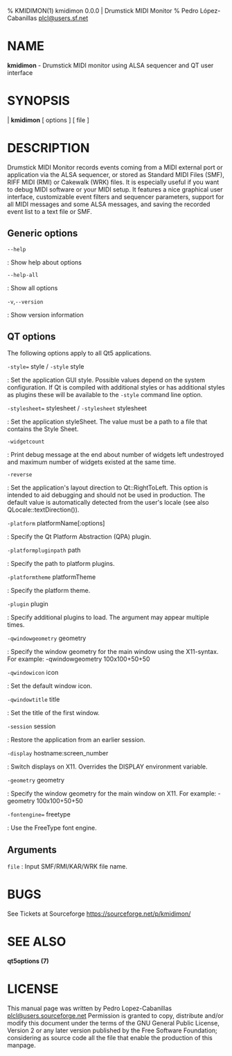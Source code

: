 % KMIDIMON(1) kmidimon 0.0.0 | Drumstick MIDI Monitor
% Pedro López-Cabanillas <plcl@users.sf.net>

# NAME

**kmidimon** - Drumstick MIDI monitor using ALSA sequencer and QT user interface

# SYNOPSIS

| **kmidimon** \[ options ] \[ file ]

# DESCRIPTION

Drumstick MIDI Monitor records events coming from a MIDI external port or application
via the ALSA sequencer, or stored as Standard MIDI Files (SMF), RIFF MIDI (RMI) 
or Cakewalk (WRK) files.
It is especially useful if you want to debug MIDI software or your MIDI setup.
It features a nice graphical user interface, customizable event filters
and sequencer parameters, support for all MIDI messages and some ALSA
messages, and saving the recorded event list to a text file or SMF.

## Generic options

`--help`

:   Show help about options

`--help-all`

:   Show all options

`-v`,`--version`

:   Show version information

## QT options

The following options apply to all Qt5 applications.

`-style=` style / `-style` style

:   Set the application GUI style. Possible values depend on the system
    configuration. If Qt is compiled with additional styles or has
    additional styles as plugins these will be available to the `-style`
    command line option.

`-stylesheet=` stylesheet / `-stylesheet` stylesheet

:   Set the application styleSheet. The value must be a path to a file
    that contains the Style Sheet.

`-widgetcount`

:   Print debug message at the end about number of widgets left
    undestroyed and maximum number of widgets existed at the same time.

`-reverse`

:   Set the application's layout direction to Qt::RightToLeft. This
    option is intended to aid debugging and should not be used in
    production. The default value is automatically detected from the
    user's locale (see also QLocale::textDirection()).

`-platform` platformName\[:options\]

:   Specify the Qt Platform Abstraction (QPA) plugin.

`-platformpluginpath` path

:   Specify the path to platform plugins.

`-platformtheme` platformTheme

:   Specify the platform theme.

`-plugin` plugin

:   Specify additional plugins to load. The argument may appear multiple
    times.

`-qwindowgeometry` geometry

:   Specify the window geometry for the main window using the
    X11-syntax. For example: -qwindowgeometry 100x100+50+50

`-qwindowicon` icon

:   Set the default window icon.

`-qwindowtitle` title

:   Set the title of the first window.

`-session` session

:   Restore the application from an earlier session.

`-display` hostname:screen\_number

:   Switch displays on X11. Overrides the DISPLAY environment variable.

`-geometry` geometry

:   Specify the window geometry for the main window on X11. For example:
    -geometry 100x100+50+50

`-fontengine=` freetype

:   Use the FreeType font engine.

## Arguments

`file`
:   Input SMF/RMI/KAR/WRK file name.

# BUGS

See Tickets at Sourceforge <https://sourceforge.net/p/kmidimon/>

# SEE ALSO

**qt5options (7)**

# LICENSE

This manual page was written by Pedro Lopez-Cabanillas
<plcl@users.sourceforge.net> Permission is granted to copy, distribute
and/or modify this document under the terms of the GNU General Public
License, Version 2 or any later version published by the Free Software
Foundation; considering as source code all the file that enable the
production of this manpage.
